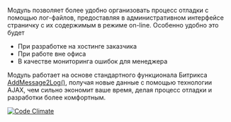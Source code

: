 Модуль позволяет более удобно организовать процесс отладки с помощью лог-файлов, предоставляя в административном интерфейсе страничку с их содержимым в режиме on-line.
Особенно удобно это будет 
- При разработке на хостинге заказчика 
- При работе вне офиса
- В качестве мониторинга ошибок для менеджера

Модуль работает на основе стандартного функционала Битрикса [AddMessage2Log()](https://dev.1c-bitrix.ru/api_help/main/functions/debug/addmessage2log.php), получая новые данные с помощью технологии AJAX, чем сильно экономит ваше время, делая процесс отладки и разработки более комфортным.

[![Code Climate](https://codeclimate.com/github/uniplug/bitrix.uniplug.logviewer/badges/gpa.svg)](https://codeclimate.com/github/uniplug/bitrix.uniplug.logviewer)